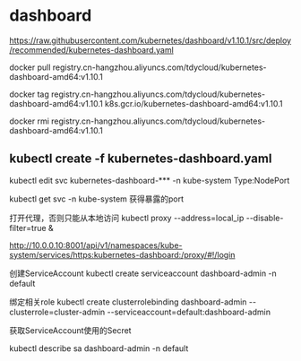 # dashboard

https://raw.githubusercontent.com/kubernetes/dashboard/v1.10.1/src/deploy/recommended/kubernetes-dashboard.yaml

docker pull registry.cn-hangzhou.aliyuncs.com/tdycloud/kubernetes-dashboard-amd64:v1.10.1

docker tag registry.cn-hangzhou.aliyuncs.com/tdycloud/kubernetes-dashboard-amd64:v1.10.1 k8s.gcr.io/kubernetes-dashboard-amd64:v1.10.1

docker rmi registry.cn-hangzhou.aliyuncs.com/tdycloud/kubernetes-dashboard-amd64:v1.10.1

## kubectl create -f kubernetes-dashboard.yaml

kubectl edit svc kubernetes-dashboard-*** -n kube-system
Type:NodePort

kubectl get svc -n kube-system
获得暴露的port

打开代理，否则只能从本地访问
kubectl proxy --address=local_ip --disable-filter=true &

http://10.0.0.10:8001/api/v1/namespaces/kube-system/services/https:kubernetes-dashboard:/proxy/#!/login


创建ServiceAccount
kubectl create serviceaccount dashboard-admin -n default


绑定相关role
kubectl create clusterrolebinding dashboard-admin --clusterrole=cluster-admin --serviceaccount=default:dashboard-admin


获取ServiceAccount使用的Secret

kubectl describe sa dashboard-admin -n default
